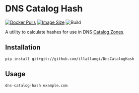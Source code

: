 # DNS Catalog Hash
[![Docker Pulls](https://img.shields.io/docker/pulls/illallangi/dnscataloghash.svg)](https://hub.docker.com/r/illallangi/dnscataloghash)
[![Image Size](https://images.microbadger.com/badges/image/illallangi/dnscataloghash.svg)](https://microbadger.com/images/illallangi/dnscataloghash)
![Build](https://github.com/illallangi/DnsCatalogHash/workflows/Build/badge.svg)

A utility to calculate hashes for use in DNS [Catalog Zones](https://tools.ietf.org/html/draft-muks-dnsop-dns-catalog-zones-01).

## Installation

    pip install git+git://github.com/illallangi/DnsCatalogHash

## Usage

    dns-catalog-hash example.com
